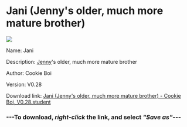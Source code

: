 # Jani (Jenny's older, much more mature brother)

<img src = "https://raw.githubusercontent.com/Arbiter1223/Koukou-Gurashi-Custom-Students/master/Students/Files/Jani%20(Jenny's%20older%2C%20much%20more%20mature%20brother).png">

Name: Jani

Description: <a href="Jenny%20(A%20fun%20pervert).md">Jenny</a>'s older, much more mature brother

Author: Cookie Boi

Version: V0.28

Download link: <a href="https://raw.githubusercontent.com/Arbiter1223/Koukou-Gurashi-Custom-Students/master/Students/Files/Jani%20(Jenny's%20older%2C%20much%20more%20mature%20brother)%20-%20Cookie%20Boi%2C%20V0.28.student">Jani (Jenny's older, much more mature brother) - Cookie Boi, V0.28.student</a>

### ---**To download, _right-click_ the link, and select _"Save as"_**---

